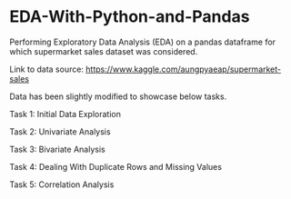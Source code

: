 # EDA-With-Python-and-Pandas

Performing Exploratory Data Analysis (EDA) on a pandas dataframe for which supermarket sales dataset was considered.

Link to data source: https://www.kaggle.com/aungpyaeap/supermarket-sales

Data has been slightly modified to showcase below tasks.

Task 1: Initial Data Exploration

Task 2: Univariate Analysis

Task 3: Bivariate Analysis

Task 4: Dealing With Duplicate Rows and Missing Values

Task 5: Correlation Analysis
